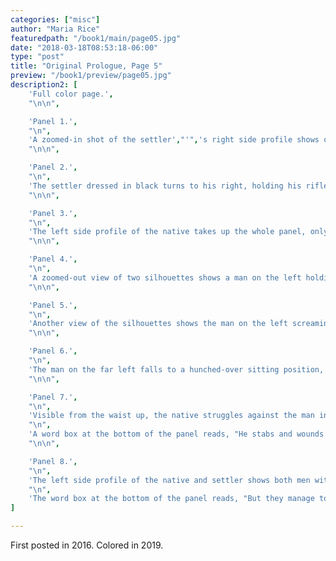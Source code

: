 ```yaml
---
categories: ["misc"]
author: "Maria Rice"
featuredpath: "/book1/main/page05.jpg"
date: "2018-03-18T08:53:18-06:00"
type: "post"
title: "Original Prologue, Page 5"
preview: "/book1/preview/page05.jpg"
description2: [
    'Full color page.',
    "\n\n",

    'Panel 1.',
    "\n",
    'A zoomed-in shot of the settler',"'",'s right side profile shows only his face taking up nearly the whole panel. His wide blue eye swivels toward the left in alarm.',
    "\n\n",

    'Panel 2.',
    "\n",
    'The settler dressed in black turns to his right, holding his rifle up to shoot. Visible from the waist, up, he points the gun just slightly to the left of the viewer. It emits an audible "CLICK".',
    "\n\n",

    'Panel 3.',
    "\n",
    'The left side profile of the native takes up the whole panel, only cut off at the raised right hand holding the wooden peg at the top of the panel and at the native',"'",'s waist at the bottom of the panel. A horizontal white line streaks through the foreground and makes a "PEW" sound, missing the native',"'",'s sinister smile as he lunges forward.',
    "\n\n",

    'Panel 4.',
    "\n",
    'A zoomed-out view of two silhouettes shows a man on the left holding up his rifle in both hands to block a downwards jab from another man lunging at him from the right.',
    "\n\n",

    'Panel 5.',
    "\n",
    'Another view of the silhouettes shows the man on the left screaming "AAH!" as the second man slashes his arm with his weapon. The first man',"'",'s hat falls off his head and on the far right, two other figures rush towards the fight with an exclamation point appearing above them.',
    "\n\n",

    'Panel 6.',
    "\n",
    'The man on the far left falls to a hunched-over sitting position, still yelling, "AAAAAAAAA". His hat and rifle fall to the ground around him as the second man raises his weapon. One of the two men on the right lunges at the second man, the other not far behind.',
    "\n\n",

    'Panel 7.',
    "\n",
    'Visible from the waist up, the native struggles against the man in the yellow shirt, who has his left arm curled around his neck from behind and grasps the native',"'",'s right wrist. The native pulls at the arm around his neck with his left hand as the settler pulls him backwards.',
    "\n",
    'A word box at the bottom of the panel reads, "He stabs and wounds one of the men."',
    "\n\n",

    'Panel 8.',
    "\n",
    'The left side profile of the native and settler shows both men with their eyes shut as the former bends forward, gritting his teeth as he continues pulling at his opponent',"'",'s arm around his neck. The man in the yellow shirt, meanwhile, maintains his hold.',
    "\n",
    'The word box at the bottom of the panel reads, "But they manage to pin him down."',
]

---
```


First posted in 2016.
Colored in 2019.